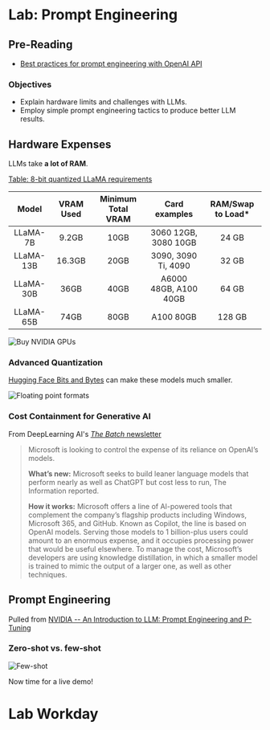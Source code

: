 # Lab: Prompt Engineering

## Pre-Reading

- [Best practices for prompt engineering with OpenAI API](https://help.openai.com/en/articles/6654000-best-practices-for-prompt-engineering-with-openai-api)

### Objectives

- Explain hardware limits and challenges with LLMs.
- Employ simple prompt engineering tactics to produce better LLM results.

## Hardware Expenses

LLMs take **a lot of RAM**.

[Table: 8-bit quantized LLaMA requirements](https://aituts.com/local-llms/)

|   Model   | VRAM Used | Minimum Total VRAM |     Card examples     | RAM/Swap to Load* |
|:---------:|:---------:|:------------------:|:---------------------:|:-----------------:|
| LLaMA-7B  | 9.2GB     | 10GB               | 3060 12GB, 3080 10GB  | 24 GB             |
| LLaMA-13B | 16.3GB    | 20GB               | 3090, 3090 Ti, 4090   | 32 GB             |
| LLaMA-30B | 36GB      | 40GB               | A6000 48GB, A100 40GB | 64 GB             |
| LLaMA-65B | 74GB      | 80GB               | A100 80GB             | 128 GB            |

![Buy NVIDIA GPUs](../img/buy_nvidia.png)

### Advanced Quantization

[Hugging Face Bits and Bytes](https://huggingface.co/blog/4bit-transformers-bitsandbytes) can make these models much smaller.

![Floating point formats](https://huggingface.co/datasets/huggingface/documentation-images/resolve/main/blog/bitsandbytes/FP8-scheme.png)

### Cost Containment for Generative AI

From DeepLearning AI's [*The Batch* newsletter](https://info.deeplearning.ai/ai-for-brain-surgery-microsofts-chatgpt-bill-googles-generative-phones-better-prompts)

> Microsoft is looking to control the expense of its reliance on OpenAI’s models.
>
> **What’s new:** Microsoft seeks to build leaner language models that perform nearly as well as ChatGPT but cost less to run, The Information reported.
>
> **How it works:** Microsoft offers a line of AI-powered tools that complement the company’s flagship products including Windows, Microsoft 365, and GitHub. Known as Copilot, the line is based on OpenAI models. Serving those models to 1 billion-plus users could amount to an enormous expense, and it occupies processing power that would be useful elsewhere. To manage the cost, Microsoft’s developers are using knowledge distillation, in which a smaller model is trained to mimic the output of a larger one, as well as other techniques.

## Prompt Engineering

Pulled from [NVIDIA -- An Introduction to LLM: Prompt Engineering and P-Tuning](https://developer.nvidia.com/blog/an-introduction-to-large-language-models-prompt-engineering-and-p-tuning/)

### Zero-shot vs. few-shot

![Few-shot](../img/few-shot.png)

Now time for a live demo!

# Lab Workday

